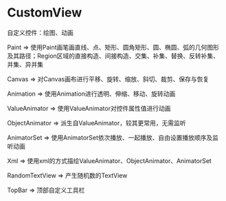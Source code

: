 ﻿# CustomView
自定义控件：绘图、动画

Paint => 使用Paint画笔画直线、点、矩形、圆角矩形、圆、椭圆、弧的几何图形及其路径；Region区域的直接构造、间接构造、交集、补集、替换、反转补集、并集、异并集

Canvas => 对Canvas画布进行平移、旋转、缩放、斜切、裁剪、保存与恢复

Animation => 使用Animation进行透明、伸缩、移动、旋转动画

ValueAnimator => 使用ValueAnimator对控件属性值进行动画

ObjectAnimator => 派生自ValueAnimator，较其更常用，无需监听

AnimatorSet => 使用AnimatorSet依次播放、一起播放、自由设置播放顺序及监听动画

Xml => 使用xml的方式描绘ValueAnimator、ObjectAnimator、AnimatorSet

RandomTextView => 产生随机数的TextView

TopBar => 顶部自定义工具栏
